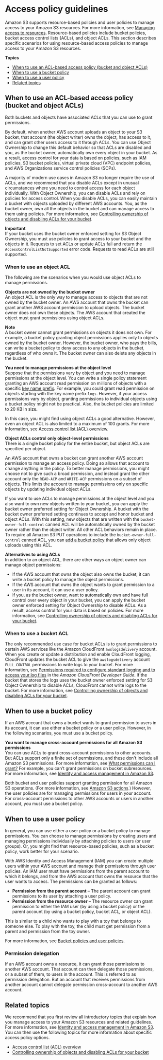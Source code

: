 # Access policy guidelines<a name="access-policy-alternatives-guidelines"></a>

Amazon S3 supports resource\-based policies and user policies to manage access to your Amazon S3 resources\. For more information, see [Managing access to resources](access-control-overview.md#access-control-resources-manage-permissions-basics)\. Resource\-based policies include bucket policies, bucket access control lists \(ACLs\), and object ACLs\. This section describes specific scenarios for using resource\-based access policies to manage access to your Amazon S3 resources\. 

**Topics**
+ [When to use an ACL\-based access policy \(bucket and object ACLs\)](#when-to-use-acl)
+ [When to use a bucket policy](#when-to-use-bucket-policy)
+ [When to use a user policy](#when-to-use-user-policy)
+ [Related topics](#access-control-guidelines-related-topics)

## When to use an ACL\-based access policy \(bucket and object ACLs\)<a name="when-to-use-acl"></a>

Both buckets and objects have associated ACLs that you can use to grant permissions\. 

By default, when another AWS account uploads an object to your S3 bucket, that account \(the object writer\) owns the object, has access to it, and can grant other users access to it through ACLs\. You can use Object Ownership to change this default behavior so that ACLs are disabled and you, as the bucket owner, automatically own every object in your bucket\. As a result, access control for your data is based on policies, such as IAM policies, S3 bucket policies, virtual private cloud \(VPC\) endpoint policies, and AWS Organizations service control policies \(SCPs\)\.

A majority of modern use cases in Amazon S3 no longer require the use of ACLs, and we recommend that you disable ACLs except in unusual circumstances where you need to control access for each object individually\. With Object Ownership, you can disable ACLs and rely on policies for access control\. When you disable ACLs, you can easily maintain a bucket with objects uploaded by different AWS accounts\. You, as the bucket owner, own all the objects in the bucket and can manage access to them using policies\. For more information, see [Controlling ownership of objects and disabling ACLs for your bucket](about-object-ownership.md)\.

**Important**  
If your bucket uses the bucket owner enforced setting for S3 Object Ownership, you must use policies to grant access to your bucket and the objects in it\. Requests to set ACLs or update ACLs fail and return the `AccessControlListNotSupported` error code\. Requests to read ACLs are still supported\.

### When to use an object ACL<a name="when-to-use-object-acl"></a>

The following are the scenarios when you would use object ACLs to manage permissions\.

**Objects are not owned by the bucket owner**  
An object ACL is the only way to manage access to objects that are not owned by the bucket owner\. An AWS account that owns the bucket can grant another AWS account permission to upload objects\. The bucket owner does not own these objects\. The AWS account that created the object must grant permissions using object ACLs\.

**Note**  
A bucket owner cannot grant permissions on objects it does not own\. For example, a bucket policy granting object permissions applies only to objects owned by the bucket owner\. However, the bucket owner, who pays the bills, can write a bucket policy to deny access to any objects in the bucket, regardless of who owns it\. The bucket owner can also delete any objects in the bucket\. 

**You need to manage permissions at the object level**  
Suppose that the permissions vary by object and you need to manage permissions at the object level\. You can write a single policy statement granting an AWS account read permission on millions of objects with a specific [key name prefix](https://docs.aws.amazon.com/general/latest/gr/glos-chap.html#keyprefix)\. For example, you could grant read permission on objects starting with the key name prefix `logs`\. However, if your access permissions vary by object, granting permissions to individual objects using a bucket policy might not be practical\. Also, the bucket policies are limited to 20 KB in size\.

In this case, you might find using object ACLs a good alternative\. However, even an object ACL is also limited to a maximum of 100 grants\. For more information, see [Access control list \(ACL\) overview](acl-overview.md)\.

**Object ACLs control only object\-level permissions**  
 There is a single bucket policy for the entire bucket, but object ACLs are specified per object\.

An AWS account that owns a bucket can grant another AWS account permission to manage an access policy\. Doing so allows that account to change anything in the policy\. To better manage permissions, you might choose not to give such a broad permission, and instead grant the other account only the `READ-ACP` and `WRITE-ACP` permissions on a subset of objects\. This limits the account to manage permissions only on specific objects by updating individual object ACLs\.

If you want to use ACLs to manage permissions at the object level and you also want to own new objects written to your bucket, you can apply the bucket owner preferred setting for Object Ownership\. A bucket with the bucket owner preferred setting continues to accept and honor bucket and object ACLs\. With this setting, new objects that are written with the `bucket-owner-full-control` canned ACL will be automatically owned by the bucket owner rather than the object writer\. All other ACL behaviors remain in place\. To require all Amazon S3 PUT operations to include the `bucket-owner-full-control` canned ACL, you can [add a bucket policy](ensure-object-ownership.md#ensure-object-ownership-bucket-policy) that allows only object uploads using this ACL\.

**Alternatives to using ACLs**  
In addition to an object ACL, there are other ways an object owner can manage object permissions:
+ If the AWS account that owns the object also owns the bucket, it can write a bucket policy to manage the object permissions\.
+ If the AWS account that owns the object wants to grant permission to a user in its account, it can use a user policy\.
+ If you, as the bucket owner, want to automatically own and have full control over every object in your bucket, you can apply the bucket owner enforced setting for Object Ownership to disable ACLs\. As a result, access control for your data is based on policies\. For more information, see [Controlling ownership of objects and disabling ACLs for your bucket](about-object-ownership.md)\.

### When to use a bucket ACL<a name="when-to-use-bucket-acl"></a>

The only recommended use case for bucket ACLs is to grant permissions to certain AWS services like the Amazon CloudFront `awslogsdelivery` account\. When you create or update a distribution and enable CloudFront logging, CloudFront updates the bucket ACL to give the `awslogsdelivery` account `FULL_CONTROL` permissions to write logs to your bucket\. For more information, see [Permissions required to configure standard logging and to access your log files](https://docs.aws.amazon.com/AmazonCloudFront/latest/DeveloperGuide/AccessLogs.html#AccessLogsBucketAndFileOwnership) in the *Amazon CloudFront Developer Guide*\. If the bucket that stores the logs uses the bucket owner enforced setting for S3 Object Ownership to disable ACLs, CloudFront cannot write logs to the bucket\. For more information, see [Controlling ownership of objects and disabling ACLs for your bucket](about-object-ownership.md)\.

## When to use a bucket policy<a name="when-to-use-bucket-policy"></a>

If an AWS account that owns a bucket wants to grant permission to users in its account, it can use either a bucket policy or a user policy\. However, in the following scenarios, you must use a bucket policy\.

**You want to manage cross\-account permissions for all Amazon S3 permissions**  
You can use ACLs to grant cross\-account permissions to other accounts\. But ACLs support only a finite set of permissions, and these don't include all Amazon S3 permissions\. For more information, see [What permissions can I grant?](acl-overview.md#permissions) For example, you can't grant permissions on bucket subresources\. For more information, see [Identity and access management in Amazon S3](s3-access-control.md)\.

Both bucket and user policies support granting permission for all Amazon S3 operations\. \(For more information, see [Amazon S3 actions](using-with-s3-actions.md)\.\) However, the user policies are for managing permissions for users in your account\. For cross\-account permissions to other AWS accounts or users in another account, you must use a bucket policy\.

## When to use a user policy<a name="when-to-use-user-policy"></a>

In general, you can use either a user policy or a bucket policy to manage permissions\. You can choose to manage permissions by creating users and managing permissions individually by attaching policies to users \(or user groups\)\. Or, you might find that resource\-based policies, such as a bucket policy, work better for your scenario\.

With AWS Identity and Access Management \(IAM\) you can create multiple users within your AWS account and manage their permissions through user policies\. An IAM user must have permissions from the parent account to which it belongs, and from the AWS account that owns the resource that the user wants to access\. The permissions can be granted as follows:
+ **Permission from the parent account** – The parent account can grant permissions to its user by attaching a user policy\.
+ **Permission from the resource owner** – The resource owner can grant permission to either the IAM user \(by using a bucket policy\) or the parent account \(by using a bucket policy, bucket ACL, or object ACL\)\.

This is similar to a child who wants to play with a toy that belongs to someone else\. To play with the toy, the child must get permission from a parent and permission from the toy owner\.

For more information, see [Bucket policies and user policies](using-iam-policies.md)\.

### Permission delegation<a name="permission-delegation"></a>

If an AWS account owns a resource, it can grant those permissions to another AWS account\. That account can then delegate those permissions, or a subset of them, to users in the account\. This is referred to as permission delegation\. But an account that receives permissions from another account cannot delegate permission cross\-account to another AWS account\. 

## Related topics<a name="access-control-guidelines-related-topics"></a>

We recommend that you first review all introductory topics that explain how you manage access to your Amazon S3 resources and related guidelines\. For more information, see [Identity and access management in Amazon S3](s3-access-control.md)\. You can then use the following topics for more information about specific access policy options\. 
+ [Access control list \(ACL\) overview](acl-overview.md)
+ [Controlling ownership of objects and disabling ACLs for your bucket](about-object-ownership.md)